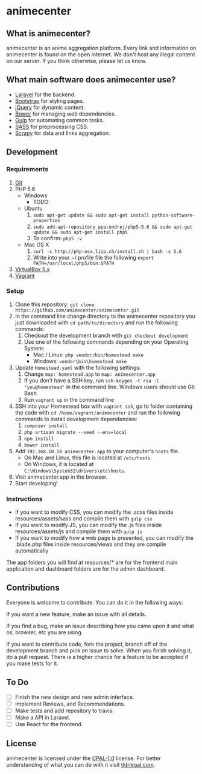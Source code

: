 # animecenter

## What is animecenter?

animecenter is an anime aggregation platform. Every link and information on animecenter is found on the open internet. 
We don't host any illegal content on our server. If you think otherwise, please let us know.

## What main software does animecenter use?

- [Laravel](http://laravel.com) for the backend.
- [Bootstrap](https://getbootstrap.com) for styling pages.
- [jQuery](https://jquery.con) for dynamic content.
- [Bower](http://bower.io) for managing web dependencies.
- [Gulp](http://gulpjs.com) for automating common tasks.
- [SASS](http://sass-lang.com) for preprocessing CSS.
- [Scrapy](https://scrapy.org) for data and links aggregation.

## Development

### Requirements

1. [Git](https://git-scm.com/download)
2. PHP 5.6
    - Windows
        - TODO:
    - Ubuntu
        1. `sudo apt-get update && sudo apt-get install python-software-properties`
        2. `sudo add-apt-repository ppa:ondrej/php5-5.6 && sudo apt-get update && sudo apt-get install php5`
        3. To confirm: `php5 -v`
    - Mac OS X
        1. `curl -s http://php-osx.liip.ch/install.sh | bash -s 5.6`
        2. Write into your ~/.profile file the following `export PATH=/usr/local/php5/bin:$PATH`
3. [VirtualBox 5.x](https://www.virtualbox.org/wiki/Downloads)
4. [Vagrant](https://www.vagrantup.com/downloads.html)

### Setup

1. Clone this repository: `git clone https://github.com/animecenter/animecenter.git`
2. In the command line change directory to the animecenter repository you just downloaded with `cd path/to/directory` and run the following commands:
    1. Checkout the development branch with `git checkout development`
    2. Use one of the following commands depending on your Operating System:
        - Mac / Linux:
            `php vendor/bin/homestead make`
        - Windows:
            `vendor\bin\homestead make`
3. Update `Homestead.yaml` with the following settings:
    1. Change `map: homestead.app` to `map: animecenter.app`
    2. If you don't have a SSH key, run `ssh-keygen -t rsa -C "you@homestead"` in the command line. Windows users should use Git Bash.
    3. Run `vagrant up` in the command line
4. SSH into your Homestead box with `vagrant ssh`, go to folder containing the code with `cd /home/vagrant/animecenter` and run the following commands to install development dependencies:
    1. `composer install`
    2. `php artisan migrate --seed --env=local`
    3. `npm install`
    4. `bower install`
5. Add `192.168.10.10 animecenter.app` to your computer's `hosts` file.
    - On Mac and Linux, this file is located at `/etc/hosts`. 
    - On Windows, it is located at `C:\Windows\System32\drivers\etc\hosts`.
6. Visit animecenter.app in the browser.
7. Start developing!

### Instructions

- If you want to modify CSS, you can modify the .scss files inside resources/assets/sass and compile them with `gulp css`
- If you want to modify JS, you can modify the .js files inside resources/assets/js and compile them with `gulp js`
- If you want to modify how a web page is presented, you can modify the .blade.php files inside resources/views and they are compile automatically

The app folders you will find at resources/* are for the frontend main application and dashboard folders are for the admin dashboard.

## Contributions

Everyone is welcome to contribute. You can do it in the following ways:

If you want a new feature, make an issue with all details.

If you find a bug, make an issue describing how you came upon it and what os, browser, etc you are using.

If you want to contribute code, fork the project, branch off of the development branch and pick an issue to solve. 
When you finish solving it, do a pull request. There is a higher chance for a feature to be accepted if you make tests for it.

## To Do

- [ ] Finish the new design and new admin interface.
- [ ] Implement Reviews, and Recommendations.
- [ ] Make tests and add repository to travis.
- [ ] Make a API in Laravel.
- [ ] Use React for the frontend.

## License

animecenter is licensed under the [CPAL-1.0](http://opensource.org/licenses/CPAL-1.0) license.
For better understanding of what you can do with it visit [tldrlegal.com](https://tldrlegal.com/license/common-public-attribution-license-version-1.0-(cpal-1.0)).
